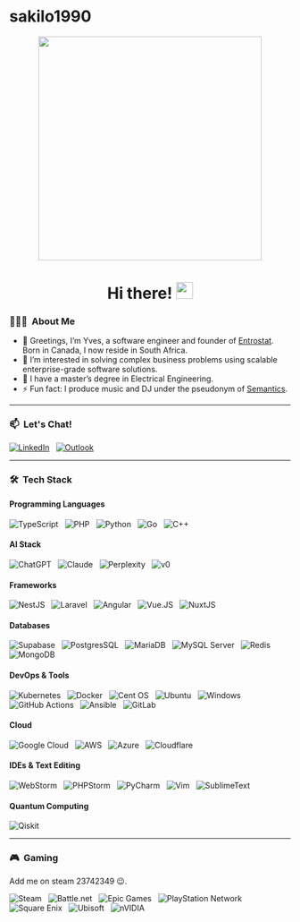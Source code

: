 # sakilo1990

<div id="header" align="center">
  <img src="https://media.giphy.com/media/v1.Y2lkPTc5MGI3NjExMDczd3A4bnU1eHk3NndzNGdieHdmcnFjdWN3YnNsNzJ3MmtjNDVtaSZlcD12MV9pbnRlcm5hbF9naWZfYnlfaWQmY3Q9Zw/JqmupuTVZYaQX5s094/giphy.gif" width="400"/>
  <div id="statistics">
    <img src="https://komarev.com/ghpvc/?username=sakilo1990&style=flat-square&color=blue" alt=""/>
  </div>
  <h1>
    Hi there!
    <img src="https://media.giphy.com/media/hvRJCLFzcasrR4ia7z/giphy.gif" width="30px"/>
  </h1>
</div>

### 👨🏻‍💻 &nbsp;About Me

- 👋 Greetings, I’m Yves, a software engineer and founder of [Entrostat](https://www.entrostat.com/). Born in Canada, I now reside in South Africa.
- 👀 I’m interested in solving complex business problems using scalable enterprise-grade software solutions.
- 🌱 I have a master’s degree in Electrical Engineering.
- ⚡ Fun fact: I produce music and DJ under the pseudonym of [Semantics](https://linktr.ee/psysemantics).

---

### 📫 &nbsp;Let's Chat!

<a href="https://www.linkedin.com/in/yves-fran%C3%A7ois-rivard-95018011b/"><img alt="LinkedIn" src="https://img.shields.io/badge/linkedin%20-%230077B5.svg?&style=flat&logo=linkedin&logoColor=white"/></a> &nbsp;
<a href="mailto:yves@entrostat.com"><img alt="Outlook" src="https://img.shields.io/badge/Microsoft_Outlook-0078D4?style=flat&logo=microsoft-outlook&logoColor=white" /></a> &nbsp;

---

### 🛠 &nbsp;Tech Stack

#### Programming Languages

![TypeScript](https://img.shields.io/badge/TypeScript-007ACC?style=flat&logo=typescript&logoColor=white) &nbsp;
![PHP](https://img.shields.io/badge/PHP-777BB4?style=flat&logo=php&logoColor=white) &nbsp;
![Python](https://img.shields.io/badge/python-3670A0?style=flat&logo=python&logoColor=ffdd54) &nbsp;
![Go](https://img.shields.io/badge/Go-%2300ADD8.svg?&logo=go&logoColor=white) &nbsp;
![C++](https://img.shields.io/badge/c++-%2300599C.svg?style=flat&logo=c%2B%2B&logoColor=white) &nbsp;

#### AI Stack

![ChatGPT](https://img.shields.io/badge/ChatGPT-74aa9c?logo=openai&logoColor=white) &nbsp;
![Claude](https://img.shields.io/badge/Claude-D97757?logo=claude&logoColor=fff) &nbsp;
![Perplexity](https://img.shields.io/badge/Perplexity-1FB8CD?logo=perplexity&logoColor=fff) &nbsp;
![v0](https://img.shields.io/badge/v0-000?logo=v0&logoColor=fff) &nbsp;

#### Frameworks

![NestJS](https://img.shields.io/badge/nestjs-%23E0234E.svg?style=flat&logo=nestjs&logoColor=white) &nbsp;
![Laravel](https://img.shields.io/badge/Laravel-FF2D20?style=flat&logo=laravel&logoColor=white) &nbsp;
![Angular](https://img.shields.io/badge/Angular-DD0031?style=flat&logo=angular&logoColor=white) &nbsp;
![Vue.JS](https://img.shields.io/badge/Vue.js-35495E?style=flat&logo=vuedotjs&logoColor=white) &nbsp;
![NuxtJS](https://img.shields.io/badge/Nuxt-black?style=flat&logo=nuxt.js&logoColor=white) &nbsp;

#### Databases

![Supabase](https://img.shields.io/badge/Supabase-3FCF8E?logo=supabase&logoColor=fff) &nbsp;
![PostgresSQL](https://img.shields.io/badge/PostgreSQL-316192?style=flat&logo=postgresql&logoColor=white) &nbsp;
![MariaDB](https://img.shields.io/badge/MariaDB-003545?style=flat&logo=mariadb&logoColor=white) &nbsp;
![MySQL Server](https://img.shields.io/badge/Microsoft%20SQL%20Server-CC2927?style=flat&logo=microsoft%20sql%20server&logoColor=white) &nbsp;
![Redis](https://img.shields.io/badge/redis-%23DD0031.svg?style=flat&logo=redis&logoColor=white) &nbsp;
![MongoDB](https://img.shields.io/badge/MongoDB-%234ea94b.svg?style=flat&logo=mongodb&logoColor=white) &nbsp;

#### DevOps & Tools

![Kubernetes](https://img.shields.io/badge/kubernetes-%23326ce5.svg?style=flat&logo=kubernetes&logoColor=white) &nbsp;
![Docker](https://img.shields.io/badge/Docker-2CA5E0?style=flat&logo=docker&logoColor=white) &nbsp;
![Cent OS](https://img.shields.io/badge/cent%20os-002260?style=flat&logo=centos&logoColor=F0F0F0) &nbsp;
![Ubuntu](https://img.shields.io/badge/Ubuntu-E95420?style=flat&logo=ubuntu&logoColor=white) &nbsp;
![Windows](https://img.shields.io/badge/Windows-0078D6?style=flat&logo=windows&logoColor=white) &nbsp;
![GitHub Actions](https://img.shields.io/badge/githubactions-%232671E5.svg?style=flat&logo=githubactions&logoColor=white) &nbsp;
![Ansible](https://img.shields.io/badge/ansible-%231A1918.svg?style=flat&logo=ansible&logoColor=white) &nbsp;
![GitLab](https://img.shields.io/badge/gitlab-%23181717.svg?style=flat&logo=gitlab&logoColor=white) &nbsp;

#### Cloud

![Google Cloud](https://img.shields.io/badge/GoogleCloud-%234285F4.svg?style=flat&logo=google-cloud&logoColor=white) &nbsp;
![AWS](https://img.shields.io/badge/AWS-%23FF9900.svg?style=flat&logo=amazon-aws&logoColor=white) &nbsp;
![Azure](https://img.shields.io/badge/azure-%230072C6.svg?style=flat&logo=microsoftazure&logoColor=white) &nbsp;
![Cloudflare](https://img.shields.io/badge/Cloudflare-F38020?logo=Cloudflare&logoColor=white) &nbsp;

#### IDEs & Text Editing

![WebStorm](https://img.shields.io/badge/WebStorm-000000?style=flat&logo=WebStorm&logoColor=white) &nbsp;
![PHPStorm](http://img.shields.io/badge/-PHPStorm-181717?style=flat&logo=phpstorm&logoColor=white) &nbsp;
![PyCharm](https://img.shields.io/badge/PyCharm-000?logo=pycharm&logoColor=fff) &nbsp;
![Vim](https://img.shields.io/badge/VIM-%2311AB00.svg?style=flat&logo=vim&logoColor=white) &nbsp;
![SublimeText](https://img.shields.io/badge/sublime_text-%23575757.svg?style=flat&logo=sublime-text&logoColor=important) &nbsp;

#### Quantum Computing

![Qiskit](https://img.shields.io/badge/Qiskit-%236929C4.svg?style=flat&logo=Qiskit&logoColor=white) &nbsp;

---

### 🎮 &nbsp;Gaming

Add me on steam 23742349 😉.

![Steam](https://img.shields.io/badge/steam-%23000000.svg?style=flat&logo=steam&logoColor=white) &nbsp;
![Battle.net](https://img.shields.io/badge/battle.net-%2300AEFF.svg?style=flat&logo=battle.net&logoColor=white) &nbsp;
![Epic Games](https://img.shields.io/badge/epicgames-%23313131.svg?style=flat&logo=epicgames&logoColor=white) &nbsp;
![PlayStation Network](https://img.shields.io/badge/PSN-%230070D1.svg?style=flat&logo=Playstation&logoColor=white) &nbsp;
![Square Enix](https://img.shields.io/badge/SquareEnix-%23ED1C24.svg?style=flat&logo=SquareEnix&logoColor=white) &nbsp;
![Ubisoft](https://img.shields.io/badge/Ubisoft-%23F5F5F5.svg?style=flat&logo=Ubisoft&logoColor=black) &nbsp;
![nVIDIA](https://img.shields.io/badge/nVIDIA-%2376B900.svg?style=flat&logo=nVIDIA&logoColor=white) &nbsp;
